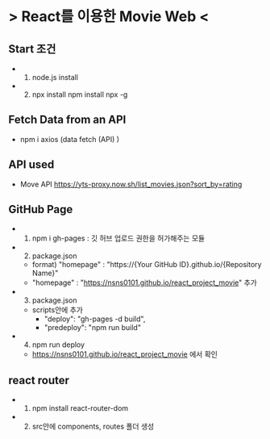 # > React를 이용한 Movie Web <

## Start 조건
- 1. node.js install
- 2. npx install
    npm install npx -g

## Fetch Data from an API 
- npm i axios     (data fetch (API) )

## API used
- Move API 
    https://yts-proxy.now.sh/list_movies.json?sort_by=rating

## GitHub Page
- 1. npm i gh-pages     : 깃 허브 업로드 권한을 허가해주는 모듈
- 2. package.json
    - format) "homepage" : "https://{Your GitHub ID}.github.io/{Repository Name}"
    - "homepage" : "https://nsns0101.github.io/react_project_movie" 추가
- 3. package.json
    - scripts안에 추가
        - "deploy": "gh-pages -d build",
        - "predeploy": "npm run build" 

- 4. npm run deploy
    - https://nsns0101.github.io/react_project_movie 에서 확인


## react router
- 1. npm install react-router-dom
- 2. src안에 components, routes 폴더 생성


